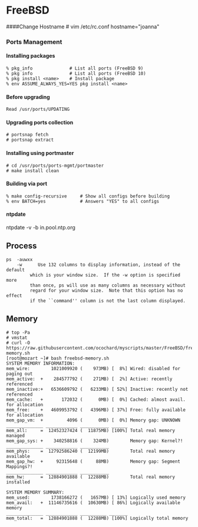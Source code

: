 # FreeBSD

####Change Hostname
    # vim /etc/rc.conf
    hostname="joanna"

### Ports Management

#### Installing packages

	% pkg_info				# List all ports (FreeBSD 9)
	% pkg info				# List all ports (FreeBSD 10)
	% pkg install <name>	# Install package
	% env ASSUME_ALWAYS_YES=YES pkg install <name>

#### Before upgrading 

	Read /usr/ports/UPDATING
    
#### Upgrading ports collection
    # portsnap fetch
    # portsnap extract
    
#### Installing using portmaster
	# cd /usr/ports/ports-mgmt/portmaster
	# make install clean

#### Building via port    
   	% make config-recursive		# Show all configs before building
   	% env BATCH=yes				# Answers "YES" to all configs  
   	
#### ntpdate
   ntpdate -v -b in.pool.ntp.org 

## Process

	ps  -auwxx   
	    -w      Use 132 columns to display information, instead of the default
	         which is your window size.  If the -w option is specified more
	         than once, ps will use as many columns as necessary without
	         regard for your window size.  Note that this option has no effect
	         if the ``command'' column is not the last column displayed.
## Memory

	# top -Pa
	# vmstat
	# curl -O https://raw.githubusercontent.com/ocochard/myscripts/master/FreeBSD/freebsd-memory.sh
	[root@mozart ~]# bash freebsd-memory.sh
	SYSTEM MEMORY INFORMATION:
	mem_wire:        1021009920 (    973MB) [  8%] Wired: disabled for paging out
	mem_active:  +    284577792 (    271MB) [  2%] Active: recently referenced
	mem_inactive:+   6536609792 (   6233MB) [ 52%] Inactive: recently not referenced
	mem_cache:   +       172032 (      0MB) [  0%] Cached: almost avail. for allocation
	mem_free:    +   4609953792 (   4396MB) [ 37%] Free: fully available for allocation
	mem_gap_vm:  +         4096 (      0MB) [  0%] Memory gap: UNKNOWN
	______________ ____________ ___________ ______
	mem_all:     =  12452327424 (  11875MB) [100%] Total real memory managed
	mem_gap_sys: +    340258816 (    324MB)        Memory gap: Kernel?!
	______________ ____________ ___________
	mem_phys:    =  12792586240 (  12199MB)        Total real memory available
	mem_gap_hw:  +     92315648 (     88MB)        Memory gap: Segment Mappings?!
	______________ ____________ ___________
	mem_hw:      =  12884901888 (  12288MB)        Total real memory installed
	
	SYSTEM MEMORY SUMMARY:
	mem_used:        1738166272 (   1657MB) [ 13%] Logically used memory
	mem_avail:   +  11146735616 (  10630MB) [ 86%] Logically available memory
	______________ ____________ __________ _______
	mem_total:   =  12884901888 (  12288MB) [100%] Logically total memory